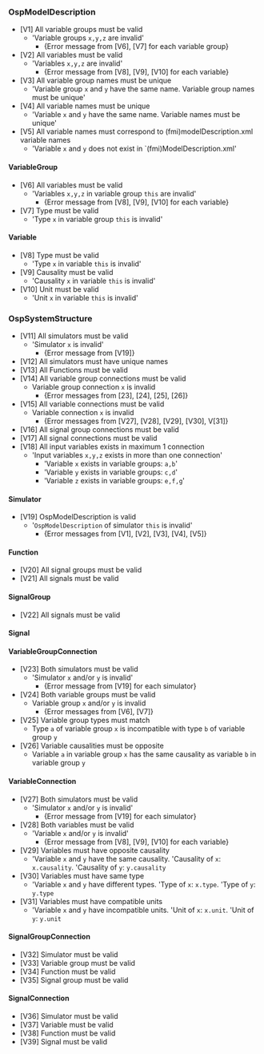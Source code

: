 ### OspModelDescription

- [V1] All variable groups must be valid
  - 'Variable groups `x,y,z` are invalid'
    - {Error message from [V6], [V7] for each variable group}
- [V2] All variables must be valid
  - 'Variables `x,y,z` are invalid'
    - {Error message from [V8], [V9], [V10] for each variable}
- [V3] All variable group names must be unique
  - 'Variable group `x` and `y` have the same name. Variable group names must be unique'
- [V4] All variable names must be unique
  - 'Variable `x` and `y` have the same name. Variable names must be unique'
- [V5] All variable names must correspond to (fmi)modelDescription.xml variable names
  - 'Variable `x` and `y` does not exist in `(fmi)ModelDescription.xml'

#### VariableGroup

- [V6] All variables must be valid
  - 'Variables `x,y,z` in variable group `this` are invalid'
    - {Error message from [V8], [V9], [V10] for each variable}
- [V7] Type must be valid
  - 'Type `x` in variable group `this` is invalid'

#### Variable

- [V8] Type must be valid
  - 'Type `x` in variable `this` is invalid'
- [V9] Causality must be valid
  - 'Causality `x` in variable `this` is invalid'
- [V10] Unit must be valid
  - 'Unit `x` in variable `this` is invalid'


### OspSystemStructure

- [V11] All simulators must be valid
  - 'Simulator `x` is invalid'
    - {Error message from [V19]}
- [V12] All simulators must have unique names
- [V13] All Functions must be valid
- [V14] All variable group connections must be valid
  - Variable group connection `x` is invalid
    - {Error messages from [23], [24], [25], [26]}
- [V15] All variable connections must be valid
  - Variable connection `x` is invalid
    - {Error messages from [V27], [V28], [V29], [V30], V[31]}
- [V16] All signal group connections must be valid
- [V17] All signal connections must be valid
- [V18] All input variables exists in maximum 1 connection
  - 'Input variables `x,y,z` exists in more than one connection'
    - 'Variable `x` exists in variable groups: `a,b`'
    - 'Variable `y` exists in variable groups: `c,d`'
    - 'Variable `z` exists in variable groups: `e,f,g`'

#### Simulator

- [V19] OspModelDescription is valid
  - '`OspModelDescription` of simulator `this` is invalid'
    - {Error messages from [V1], [V2], [V3], [V4], [V5]}

#### Function

- [V20] All signal groups must be valid
- [V21] All signals must be valid

#### SignalGroup

- [V22] All signals must be valid

#### Signal

#### VariableGroupConnection

- [V23] Both simulators must be valid
  - 'Simulator `x` and/or `y` is invalid'
    - {Error message from [V19] for each simulator}
- [V24] Both variable groups must be valid
  - Variable group `x` and/or `y` is invalid
    - {Error messages from [V6], [V7]}
- [V25] Variable group types must match
  - Type `a` of variable group `x` is incompatible with type `b` of variable group `y`
- [V26] Variable causalities must be opposite
  - Variable `a` in variable group `x` has the same causality as variable `b` in variable group `y`

#### VariableConnection

- [V27] Both simulators must be valid
  - 'Simulator `x` and/or `y` is invalid'
    - {Error message from [V19] for each simulator}
- [V28] Both variables must be valid
  - 'Variable `x` and/or `y` is invalid'
    - {Error message from [V8], [V9], [V10] for each variable}
- [V29] Variables must have opposite causality
  - 'Variable `x` and `y` have the same causality. 'Causality of `x`: `x.causality`. 'Causality of `y`: `y.causality`
- [V30] Variables must have same type
  - 'Variable `x` and `y` have different types. 'Type of `x`: `x.type`. 'Type of `y`: `y.type`
- [V31] Variables must have compatible units
  - 'Variable `x` and `y` have incompatible units. 'Unit of `x`: `x.unit`. 'Unit of `y`: `y.unit`

#### SignalGroupConnection

- [V32] Simulator must be valid
- [V33] Variable group must be valid
- [V34] Function must be valid
- [V35] Signal group must be valid

#### SignalConnection

- [V36] Simulator must be valid
- [V37] Variable must be valid
- [V38] Function must be valid
- [V39] Signal must be valid




